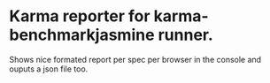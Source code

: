 Karma reporter for karma-benchmarkjasmine runner.
================================================

Shows nice formated report per spec per browser in the console and ouputs a json file too.
